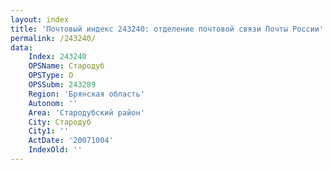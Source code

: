 ```yaml
---
layout: index
title: 'Почтовый индекс 243240: отделение почтовой связи Почты России'
permalink: /243240/
data:
    Index: 243240
    OPSName: Стародуб
    OPSType: О
    OPSSubm: 243289
    Region: 'Брянская область'
    Autonom: ''
    Area: 'Стародубский район'
    City: Стародуб
    City1: ''
    ActDate: '20071004'
    IndexOld: ''
---
```

